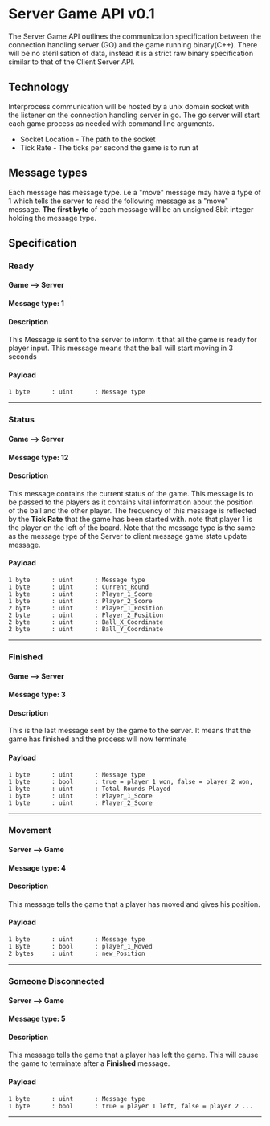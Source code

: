 # Server Game API v0.1
The Server Game API outlines the communication specification between the connection handling server (GO) and the game running binary(C++). There will be no sterilisation of data, instead it is a strict raw binary specification similar to that of the Client Server API.

## Technology
Interprocess communication will be hosted by a unix domain socket with the listener on the connection handling server in go. The go server will start each game process as needed with command line arguments.
* Socket Location - The path to the socket
* Tick Rate - The ticks per second the game is to run at
## Message types
Each message has message type. i.e a "move" message may have a type of 1 which tells the server
to read the following message as a "move" message. **The first byte** of each message will be an
unsigned 8bit integer holding the message type.

## Specification
### Ready
#### Game --> Server
#### Message type: 1
#### Description
This Message is sent to the server to inform it that all the game is ready for player input. This message means that the ball will start moving in 3 seconds
#### Payload
```
1 byte      : uint      : Message type
```
---

### Status
#### Game --> Server
#### Message type: 12
#### Description
This message contains the current status of the game. This message is to be passed to the players as it contains vital information about the position of the ball and the other player. The frequency of this message is reflected by the **Tick Rate** that the game has been started with. note that player 1 is the player on the left of the board. Note that the message type is the same as the message type of the Server to client message game state update message.
#### Payload
```
1 byte      : uint      : Message type
1 byte      : uint      : Current_Round
1 byte      : uint      : Player_1_Score
1 byte      : uint      : Player_2_Score
2 byte      : uint      : Player_1_Position
2 byte      : uint      : Player_2_Position
2 byte      : uint      : Ball_X_Coordinate
2 byte      : uint      : Ball_Y_Coordinate
```
---

### Finished
#### Game --> Server
#### Message type: 3
#### Description
This is the last message sent by the game to the server. It means that the game has finished and the process will now terminate
#### Payload
```
1 byte      : uint      : Message type
1 byte      : bool      : true = player_1 won, false = player_2 won,
1 byte      : uint      : Total Rounds Played
1 byte      : uint      : Player_1_Score
1 byte      : uint      : Player_2_Score
```
---

### Movement
#### Server --> Game
#### Message type: 4
#### Description
This message tells the game that a player has moved and gives his position.
#### Payload
```
1 byte      : uint      : Message type
1 Byte      : bool      : player_1_Moved
2 bytes     : uint      : new_Position
```
---

### Someone Disconnected
#### Server --> Game
#### Message type: 5
#### Description
This message tells the game that a player has left the game. This will cause the game to terminate after a **Finished** message.
#### Payload
```
1 byte      : uint      : Message type
1 byte      : bool      : true = player 1 left, false = player 2 ...
```
---

